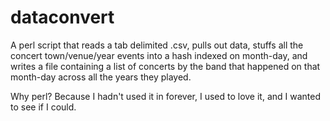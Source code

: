# dataconvert

A perl script that reads a tab delimited .csv, pulls out  data, stuffs all the concert town/venue/year events into a hash indexed on month-day, and writes a file containing a list of concerts by the band that happened on that month-day across all the years they played. 

Why perl? Because I hadn't used it in forever, I used to love it, and I wanted to see if I could. 